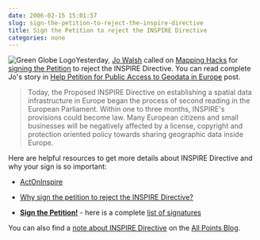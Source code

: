 ```yaml
---
date: 2006-02-15 15:01:57
slug: sign-the-petition-to-reject-the-inspire-directive
title: Sign the Petition to reject the INSPIRE Directive
categories: none
---
```


![Green Globe Logo](/images/logos/greenglobe-logo.jpg)Yesterday, [Jo Walsh](http://frot.org) called on [Mapping Hacks](http://mappinghacks.com) for [signing the Petition](http://petition.publicgeodata.org) to reject the INSPIRE Directive. You can read complete Jo's story in 
[Help Petition for Public Access to Geodata in Europe](http://mappinghacks.com/index.cgi/2006/02/14#publicgeodata) post.








> Today, the Proposed INSPIRE Directive on establishing a spatial data infrastructure in Europe began the process of second reading in the European Parliament. Within one to three months, INSPIRE's provisions could become law. Many European citizens and small businesses will be negatively affected by a license, copyright and protection oriented policy towards sharing geographic data inside Europe.









Here are helpful resources to get more details about INSPIRE Directive and why your sign is so important:




	
  * [ActOnInspire](http://publicgeodata.org/ActOnInspire)


	
  * [Why sign the petition to reject the INSPIRE Directive?](http://petition.publicgeodata.org/why_sign.php)


	
  * [**Sign the Petition!**](http://petition.publicgeodata.org) - here is a complete [list of signatures](http://petition.publicgeodata.org/signed.php3?lang=eng)




You can also find a [note about INSPIRE Directive](http://www.allpointsblog.com/archives/1148-Petition-to-Reject-INSPIRE.html) on the [All Points Blog](http://www.allpointsblog.com).


